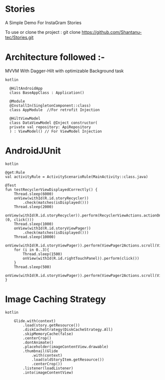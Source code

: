 # Stories
A Simple Demo For InstaGram Stories

To use or clone  the project : git clone https://github.com/Shantanu-tec/Stories.git


# Architecture followed :-
MVVM With Dagger-Hilt with optimizable Background task

`kotlin`

      @HiltAndroidApp
      class BaseAppClass : Application() 

      @Module
      @InstallIn(SingletonComponent::class)
      class AppModule  //For retrofit Injection

      @HiltViewModel
      class DataViewModel @Inject constructor(
      private val repository: ApiRepository
      ) : ViewModel() // For ViewModel Injection


# AndroidJUnit

`kotlin`

    @get:Rule
    val activityRule = ActivityScenarioRule(MainActivity::class.java)

    @Test
    fun testRecyclerViewDisplayedCorrectly() {
        Thread.sleep(6000)
        onView(withId(R.id.storyRecycler))
            .check(matches(isDisplayed()))
        Thread.sleep(2000)
        onView(withId(R.id.storyRecycler)).perform(RecyclerViewActions.actionOnItemAtPosition<StoryAdapter.ViewHolder>(0, click()))
        Thread.sleep(1000)
        onView(withId(R.id.storyViewPager))
            .check(matches(isDisplayed()))
        Thread.sleep(10000)
        onView(withId(R.id.storyViewPager)).perform(ViewPager2Actions.scroll(ViewPager2Actions.RIGHT))
        for (i in 0..3){
            Thread.sleep(1500)
            onView(withId(R.id.rightTouchPanel)).perform(click())
        }
        Thread.sleep(500)
        onView(withId(R.id.storyViewPager)).perform(ViewPager2Actions.scroll(ViewPager2Actions.RIGHT))
    }


# Image Caching Strategy

`kotlin`

        Glide.with(context)
            .load(story.getResource())
            .diskCacheStrategy(DiskCacheStrategy.All)
            .skipMemoryCache(false)
            .centerCrop()
            .dontAnimate()
            .placeholder(imageContentView.drawable)
            .thumbnail(Glide
                .with(context)
                .load(oldStoryItem.getResource())
                .centerCrop())
            .listener(loadListener)
            .into(imageContentView)

